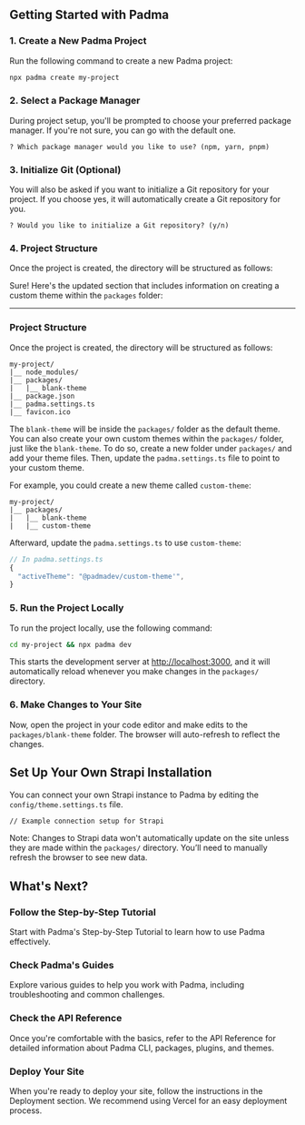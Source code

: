 ## Getting Started with Padma

### 1. Create a New Padma Project

Run the following command to create a new Padma project:

```bash
npx padma create my-project
```

### 2. Select a Package Manager

During project setup, you'll be prompted to choose your preferred package manager. If you're not sure, you can go with the default one.

```
? Which package manager would you like to use? (npm, yarn, pnpm)
```

### 3. Initialize Git (Optional)

You will also be asked if you want to initialize a Git repository for your project. If you choose yes, it will automatically create a Git repository for you.

```
? Would you like to initialize a Git repository? (y/n)
```

### 4. Project Structure

Once the project is created, the directory will be structured as follows:

Sure! Here's the updated section that includes information on creating a custom theme within the `packages` folder:

---

### Project Structure

Once the project is created, the directory will be structured as follows:

```
my-project/
|__ node_modules/
|__ packages/
|   |__ blank-theme
|__ package.json
|__ padma.settings.ts
|__ favicon.ico
```

The `blank-theme` will be inside the `packages/` folder as the default theme. You can also create your own custom themes within the `packages/` folder, just like the `blank-theme`. To do so, create a new folder under `packages/` and add your theme files. Then, update the `padma.settings.ts` file to point to your custom theme.

For example, you could create a new theme called `custom-theme`:

```
my-project/
|__ packages/
|   |__ blank-theme
|   |__ custom-theme
```

Afterward, update the `padma.settings.ts` to use `custom-theme`:

```ts
// In padma.settings.ts
{
  "activeTheme": "@padmadev/custom-theme'",
}
```

### 5. Run the Project Locally

To run the project locally, use the following command:

```bash
cd my-project && npx padma dev
```

This starts the development server at [http://localhost:3000](http://localhost:3000), and it will automatically reload whenever you make changes in the `packages/` directory.

### 6. Make Changes to Your Site

Now, open the project in your code editor and make edits to the `packages/blank-theme` folder. The browser will auto-refresh to reflect the changes.

## Set Up Your Own Strapi Installation

You can connect your own Strapi instance to Padma by editing the `config/theme.settings.ts` file.

```bash
// Example connection setup for Strapi
```

Note: Changes to Strapi data won't automatically update on the site unless they are made within the `packages/` directory. You’ll need to manually refresh the browser to see new data.

## What's Next?

### Follow the Step-by-Step Tutorial

Start with Padma's Step-by-Step Tutorial to learn how to use Padma effectively.

### Check Padma's Guides

Explore various guides to help you work with Padma, including troubleshooting and common challenges.

### Check the API Reference

Once you're comfortable with the basics, refer to the API Reference for detailed information about Padma CLI, packages, plugins, and themes.

### Deploy Your Site

When you're ready to deploy your site, follow the instructions in the Deployment section. We recommend using Vercel for an easy deployment process.
